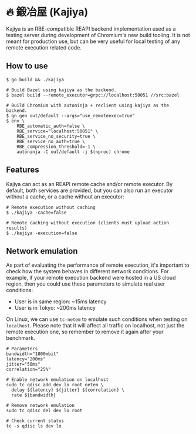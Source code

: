 # 🔥 鍛冶屋 (Kajiya)

Kajiya is an RBE-compatible REAPI backend implementation used as a testing
server during development of Chromium's new build tooling. It is not meant
for production use, but can be very useful for local testing of any remote
execution related code.

## How to use

```shell
$ go build && ./kajiya

# Build Bazel using kajiya as the backend.
$ bazel build --remote_executor=grpc://localhost:50051 //src:bazel

# Build Chromium with autoninja + reclient using kajiya as the backend.
$ gn gen out/default --args="use_remoteexec=true"
$ env \
    RBE_automatic_auth=false \
    RBE_service="localhost:50051" \
    RBE_service_no_security=true \
    RBE_service_no_auth=true \
    RBE_compression_threshold=-1 \
    autoninja -C out/default -j $(nproc) chrome
```

## Features

Kajiya can act as an REAPI remote cache and/or remote executor. By default, both
services are provided, but you can also run an executor without a cache, or a
cache without an executor:

```shell
# Remote execution without caching
$ ./kajiya -cache=false

# Remote caching without execution (clients must upload action results)
$ ./kajiya -execution=false
```

## Network emulation

As part of evaluating the performance of remote execution, it's important
to check how the system behaves in different network conditions. For example,
if your remote execution backend were hosted in a US cloud region, then you
could use these parameters to simulate real user conditions:

- User is in same region: ~15ms latency
- User is in Tokyo: ~200ms latency

On Linux, we can use `tc-netem` to emulate such conditions when testing on
`localhost`. Please note that it will affect all traffic on localhost, not
just the remote execution one, so remember to remove it again after your
benchmark.

```shell
# Parameters
bandwidth="1000mbit"
latency="200ms"
jitter="50ms"
correlation="25%"

# Enable network emulation on localhost
sudo tc qdisc add dev lo root netem \
  delay ${latency} ${jitter} ${correlation} \
  rate ${bandwidth}

# Remove network emulation
sudo tc qdisc del dev lo root

# Check current status
tc -s qdisc ls dev lo
```
